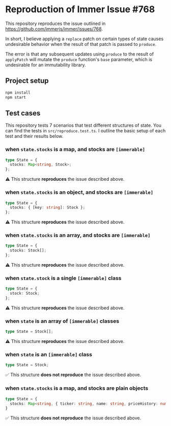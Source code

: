 # Reproduction of Immer Issue #768

This repository reproduces the issue outlined in https://github.com/immerjs/immer/issues/768.

In short, I believe applying a `replace` patch on certain types of state causes undesirable
behavior when the result of that patch is passed to `produce`.

The error is that any subsequent updates using `produce` to the result of `applyPatch` will mutate 
the `produce` function's `base` parameter, which is undesirable for an immutability library.

## Project setup

```bash
npm install
npm start
```

## Test cases

This repository tests 7 scenarios that test different structures of state. You can find the tests
in `src/reproduce.test.ts`. I outline the basic setup of each test and their results below.

### when `state.stocks` is a map, and stocks are `[immerable]`

```ts
type State = {
  stocks: Map<string, Stock>;
};
```

⚠️ This structure **reproduces** the issue described above.

### when `state.stocks` is an object, and stocks are `[immerable]`

```ts
type State = {
  stocks: { [key: string]: Stock };
};
```

⚠️ This structure **reproduces** the issue described above.

### when `state.stocks` is an array, and stocks are `[immerable]`

```ts
type State = {
  stocks: Stock[];
};
```

⚠️ This structure **reproduces** the issue described above.

### when `state.stock` is a single `[immerable]` class

```ts
type State = {
  stock: Stock;
};
```

⚠️ This structure **reproduces** the issue described above.

### when `state` is an array of `[immerable]` classes

```ts
type State = Stock[];
```

⚠️ This structure **reproduces** the issue described above.

### when `state` is an `[immerable]` class

```ts
type State = Stock;
```

✅ This structure **does not reproduce** the issue described above.

### when `state.stocks` is a map, and stocks are plain objects

```ts
type State = {
  stocks: Map<string, { ticker: string, name: string, priceHistory: number[] }>
}
```

✅ This structure **does not reproduce** the issue described above.